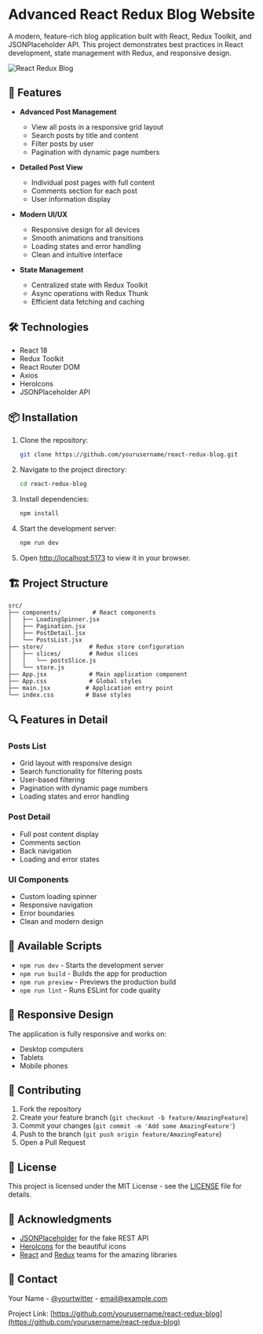 # Advanced React Redux Blog Website 

A modern, feature-rich blog application built with React, Redux Toolkit, and JSONPlaceholder API. This project demonstrates best practices in React development, state management with Redux, and responsive design.

![React Redux Blog](https://i.imgur.com/YourScreenshot.png)

## 🚀 Features

- **Advanced Post Management**
  - View all posts in a responsive grid layout
  - Search posts by title and content
  - Filter posts by user
  - Pagination with dynamic page numbers

- **Detailed Post View**
  - Individual post pages with full content
  - Comments section for each post
  - User information display

- **Modern UI/UX**
  - Responsive design for all devices
  - Smooth animations and transitions
  - Loading states and error handling
  - Clean and intuitive interface

- **State Management**
  - Centralized state with Redux Toolkit
  - Async operations with Redux Thunk
  - Efficient data fetching and caching

## 🛠️ Technologies

- React 18
- Redux Toolkit
- React Router DOM
- Axios
- HeroIcons
- JSONPlaceholder API

## 📦 Installation

1. Clone the repository:
   ```bash
   git clone https://github.com/yourusername/react-redux-blog.git
   ```

2. Navigate to the project directory:
   ```bash
   cd react-redux-blog
   ```

3. Install dependencies:
   ```bash
   npm install
   ```

4. Start the development server:
   ```bash
   npm run dev
   ```

5. Open [http://localhost:5173](http://localhost:5173) to view it in your browser.

## 🏗️ Project Structure

```
src/
├── components/         # React components
│   ├── LoadingSpinner.jsx
│   ├── Pagination.jsx
│   ├── PostDetail.jsx
│   └── PostsList.jsx
├── store/             # Redux store configuration
│   ├── slices/        # Redux slices
│   │   └── postsSlice.js
│   └── store.js
├── App.jsx            # Main application component
├── App.css            # Global styles
├── main.jsx          # Application entry point
└── index.css         # Base styles
```

## 🔍 Features in Detail

### Posts List
- Grid layout with responsive design
- Search functionality for filtering posts
- User-based filtering
- Pagination with dynamic page numbers
- Loading states and error handling

### Post Detail
- Full post content display
- Comments section
- Back navigation
- Loading and error states

### UI Components
- Custom loading spinner
- Responsive navigation
- Error boundaries
- Clean and modern design

## 🔧 Available Scripts

- `npm run dev` - Starts the development server
- `npm run build` - Builds the app for production
- `npm run preview` - Previews the production build
- `npm run lint` - Runs ESLint for code quality

## 📱 Responsive Design

The application is fully responsive and works on:
- Desktop computers
- Tablets
- Mobile phones

## 🤝 Contributing

1. Fork the repository
2. Create your feature branch (`git checkout -b feature/AmazingFeature`)
3. Commit your changes (`git commit -m 'Add some AmazingFeature'`)
4. Push to the branch (`git push origin feature/AmazingFeature`)
5. Open a Pull Request

## 📄 License

This project is licensed under the MIT License - see the [LICENSE](LICENSE) file for details.

## 🙏 Acknowledgments

- [JSONPlaceholder](https://jsonplaceholder.typicode.com/) for the fake REST API
- [HeroIcons](https://heroicons.com/) for the beautiful icons
- [React](https://reactjs.org/) and [Redux](https://redux.js.org/) teams for the amazing libraries

## 📧 Contact

Your Name - [@yourtwitter](https://twitter.com/yourtwitter) - email@example.com

Project Link: [https://github.com/yourusername/react-redux-blog](https://github.com/yourusername/react-redux-blog)
